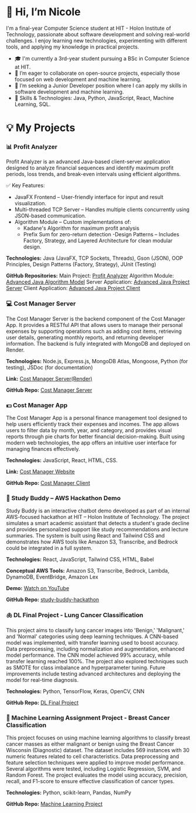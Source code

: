 # 👋 Hi, I’m Nicole

I'm a final-year Computer Science student at HIT - Holon Institute of Technology, passionate about software development and solving real-world challenges. 
I enjoy learning new technologies, experimenting with different tools, and applying my knowledge in practical projects.

- 🎓 I'm currently a 3rd-year student pursuing a BSc in Computer Science at HIT.
- 🤗 I’m eager to collaborate on open-source projects, especially those focused on web development and machine learning.
- 💼 I’m seeking a Junior Developer position where I can apply my skills in software development and machine learning.
- 🔧 Skills & Technologies: Java, Python, JavaScript, React, Machine Learning, SQL.


# 💡 My Projects

### 📊 Profit Analyzer
Profit Analyzer is an advanced Java-based client-server application designed to analyze financial sequences and identify maximum profit periods, loss trends, and break-even intervals using efficient algorithms.

✅ Key Features:
- JavaFX Frontend – User-friendly interface for input and result visualization.
- Multi-threaded TCP Server – Handles multiple clients concurrently using JSON-based communication.
- Algorithm Module – Custom implementations of:
    * Kadane's Algorithm for maximum profit analysis
    * Prefix Sum for zero-return detection
-Design Patterns – Includes Factory, Strategy, and Layered Architecture for clean modular design.

**Technologies:** Java (JavaFX, TCP Sockets, Threads), Gson (JSON), OOP Principles, Design Patterns (Factory, Strategy), JUnit (Testing)

**GitHub Repositories:**
Main Project: [Profit Analyzer](https://github.com/NicoleDavidov/Profit-Analyzer-Advanced-Java-Project)
Algorithm Module: [Advanced Java Algorithm Model](https://github.com/NicoleDavidov/Advanced-Java-Algorithm-Model/tree/e52af1514cba84069bba2672b3205b5c22192cc8)
Server Application: [Advanced Java Project Server](https://github.com/NicoleDavidov/Advanced-Java-Project-Server/tree/de0654f390f82ee5d851db24a25ac88026bb0df3)
Client Application: [Advanced Java Project Client](https://github.com/NicoleDavidov/Advanced-Java-Project-Client/tree/14e60956cdef19a24adcef8ce454cebd5fdbacf3)


### 💻 Cost Manager Server
The Cost Manager Server is the backend component of the Cost Manager App. It provides a RESTful API that allows users to manage their personal expenses by supporting operations such as adding cost items, retrieving user details, generating monthly reports, and returning developer information. The backend is fully integrated with MongoDB and deployed on Render.

**Technologies:** Node.js, Express.js, MongoDB Atlas, Mongoose, Python (for testing), JSDoc (for documentation)

**Link:** [Cost Manager Server(Render)](https://costmanagerserversideproject.onrender.com/) 

**GitHub Repo:** [Cost Manager Server](https://github.com/NicoleDavidov/CostManagerServerSide)


### 💵 Cost Manager App
The Cost Manager App is a personal finance management tool designed to help users efficiently track their expenses and incomes. The app allows users to filter data by month, year, and category, and provides visual reports through pie charts for better financial decision-making. Built using modern web technologies, the app offers an intuitive user interface for managing finances effectively.

**Technologies:** JavaScript, React, HTML, CSS.

**Link:** [Cost Manager Website](https://costmanager-y239.onrender.com)

**GitHub Repo:** [Cost Manager Client](https://github.com/NicoleDavidov/CostManager)

### 🧠 Study Buddy – AWS Hackathon Demo
Study Buddy is an interactive chatbot demo developed as part of an internal AWS-focused hackathon at HIT – Holon Institute of Technology.
The project simulates a smart academic assistant that detects a student's grade decline and provides personalized support like study recommendations and lecture summaries.
The system is built using React and Tailwind CSS and demonstrates how AWS tools like Amazon S3, Transcribe, and Bedrock could be integrated in a full system.

**Technologies:** React, JavaScript, Tailwind CSS, HTML, Babel

**Conceptual AWS Tools:** Amazon S3, Transcribe, Bedrock, Lambda, DynamoDB, EventBridge, Amazon Lex

**Demo:** [Watch on YouTube](https://youtu.be/9B5jRm6vPm8)

**GitHub Repo:** [study-buddy-hackathon](https://github.com/NicoleDavidov/study-buddy-hackathon)

### 🫁 DL Final Project - Lung Cancer Classification
This project aims to classify lung cancer images into 'Benign,' 'Malignant,' and 'Normal' categories using deep learning techniques. A CNN-based model was implemented, with transfer learning used to boost accuracy. Data preprocessing, including normalization and augmentation, enhanced model performance. The CNN model achieved 99% accuracy, while transfer learning reached 100%. The project also explored techniques such as SMOTE for class imbalance and hyperparameter tuning. Future improvements include testing advanced architectures and deploying the model for real-time diagnosis.

**Technologies:** Python, TensorFlow, Keras, OpenCV, CNN

**GitHub Repo:** [DL Final Project](https://github.com/NicoleDavidov/DL_finalProject)

### 🎯 Machine Learning Assignment Project - Breast Cancer Classification
This project focuses on using machine learning algorithms to classify breast cancer masses as either malignant or benign using the Breast Cancer Wisconsin (Diagnostic) dataset. The dataset includes 569 instances with 30 numeric features related to cell characteristics. Data preprocessing and feature selection techniques were applied to improve model performance. Several algorithms were tested, including Logistic Regression, SVM, and Random Forest. The project evaluates the model using accuracy, precision, recall, and F1-score to ensure effective classification of cancer types.

**Technologies:** Python, scikit-learn, Pandas, NumPy

**GitHub Repo:** [Machine Learning Project](https://github.com/NicoleDavidov/BreastCancerML)
